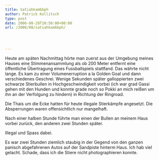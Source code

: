 ```yaml
---
title: Satiahkambbph
author: Patrick Kollitsch
type: post
date: 2006-08-28T10:50:00+00:00
url: /2006/08/satiahkambbph/




---
```

Heute am sp&auml;ten Nachmittag h&ouml;rte man zuerst aus der Umgebung meines Hauses eine Stimmenansammlung als ob 200 Meter entfernt eine &ouml;ffentliche &Uuml;bertragung eines Fussballspiels stattfand. Das w&auml;hrte nicht lange. Es kam zu einer Volumenerruption a la Golden Goal und dann verschiedenes Geschrei. Wenige Sekunden sp&auml;ter galloppierten zwei schwarze Stierbullen in Hochgeschwindigkeit vorbei (ich war grad Gassi gehen mit den Hunden und konnte grade noch so Pokki an mich rei&szlig;en um ihn an der Verfolgung zu hindern) in Richtung der Ringroad. 

Die Thais um die Ecke hatten f&uuml;r heute illegale Stierk&auml;mpfe angesetzt. Die Absperrungen waren offensichtlich nur mangelhaft. 

Nach einer halben Stunde f&uuml;hrte man einen der Bullen an meinem Haus vorbei zur&uuml;ck, den anderen zwei Stunden sp&auml;ter. 

Illegal und Spass dabei.

Es war zwei Stunden ziemlich staubig in der Gegend von den ganzen panisch abgefahrenen Autos auf der Sandpiste hinterm Haus. Ich hab viel gelacht. Schade, dass ich die Stiere nicht photographieren konnte.